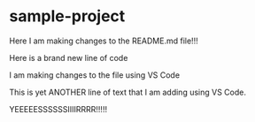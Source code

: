 # sample-project

Here I am making changes to the README.md file!!!

Here is a brand new line of code

I am making changes to the file using VS Code

This is yet ANOTHER line of text that I am adding using VS Code.

YEEEEESSSSSSIIIIRRRR!!!!!